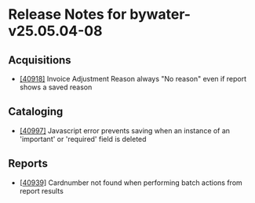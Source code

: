 
# Release Notes for bywater-v25.05.04-08

## Acquisitions

- [[40918]](http://bugs.koha-community.org/bugzilla3/show_bug.cgi?id=40918) Invoice Adjustment Reason always "No reason" even if report shows a saved reason

## Cataloging

- [[40997]](http://bugs.koha-community.org/bugzilla3/show_bug.cgi?id=40997) Javascript error prevents saving when an instance of an 'important' or 'required' field is deleted

## Reports

- [[40939]](http://bugs.koha-community.org/bugzilla3/show_bug.cgi?id=40939) Cardnumber not found when performing batch actions from report results


